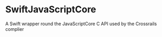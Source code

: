 # SwiftJavaScriptCore
A Swift wrapper round the JavaScriptCore C API used by the Crossrails complier

